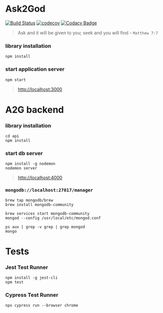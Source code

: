 # Ask2God
[![Build Status](https://travis-ci.org/prashanth-sams/a2g_manager.svg?branch=master)](https://travis-ci.org/prashanth-sams/a2g_manager)
[![codecov](https://codecov.io/gh/prashanth-sams/a2g_manager/branch/master/graph/badge.svg)](https://codecov.io/gh/prashanth-sams/a2g_manager)
[![Codacy Badge](https://api.codacy.com/project/badge/Grade/7cdb996f24384f4194f6a6cd288e24ad)](https://app.codacy.com/app/prashanth-sams/a2g_manager?utm_source=github.com&utm_medium=referral&utm_content=prashanth-sams/a2g_manager&utm_campaign=Badge_Grade_Dashboard)

> Ask and it will be given to you; seek and you will find - `Matthew 7:7`

### library installation

```
npm install
```

### start application server

```
npm start
```
> [http://localhost:3000](http://localhost:3000)


# A2G backend

### library installation

```
cd api
npm install
```

### start db server

```
npm install -g nodemon
nodemon server
```
> [http://localhost:4000](http://localhost:4000)

### `mongodb://localhost:27017/manager`

```
brew tap mongodb/brew
brew install mongodb-community

brew services start mongodb-community
mongod --config /usr/local/etc/mongod.conf

ps aux | grep -v grep | grep mongod
mongo
```

# Tests

### Jest Test Runner
```
npm install -g jest-cli
npm test
```

### Cypress Test Runner
```
npx cypress run --browser chrome
```